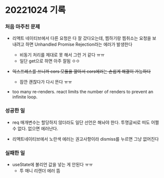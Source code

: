 ﻿# 20221024 기록
### 처음 마주친 문제
- 리액트 네이티브에서 다른 요청은 다 잘 갔다오는데, 찜하기랑 찜취소는 요청을 보내려고 하면 Unhandled Promise Rejection라는 에러가 발생한다
    - 비동기 처리를 제대로 못 해서 그런 거 같다 ㅠㅠ
    - 일단 get으로 하면 아주 잘됨 ㅇㅇ

- ~~익스프레스를 쓰니까 cors 모듈을 깔아서 cors에러는 손쉽게 해결이 가능하다~~
    - 잠깐 괜찮다가 다시 뜬다 ㅠㅠ

- too many re-renders. react limits the number of renders to prevent an infinite loop.

### 성공한 일
- req 매개변수는 할당하지 않더라도 일단 선언은 해놔야 한다. 투명글씨로 떠도 어쩔 수 없다. 없으면 에러난다.

- 리액트네이티브에서 노란색 에러는 권고사항이라 dismiss를 누르면 그냥 없어진다

### 실패한 일
- useState에 불리언 값을 넣는 게 안된다 ㅠㅠ
    - 투 매니 리렌더 에러 뜸
